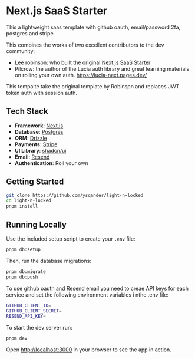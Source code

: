 # Next.js SaaS Starter

This a lightweight saas template with github oauth, email/password 2fa, postgres and stripe.

This combines the works of two excellent contributors to the dev community:

- Lee robinson: who built the original [Next.js SaaS Starter](https://github.com/leerob/next-saas-starter)
- Pilcrow: the author of the Lucia auth library and great learning materials on rolling your own auth. https://lucia-next.pages.dev/

This tempalte take the original template by Robinspn and replaces JWT token auth with session auth.

## Tech Stack

- **Framework**: [Next.js](https://nextjs.org/)
- **Database**: [Postgres](https://www.postgresql.org/)
- **ORM**: [Drizzle](https://orm.drizzle.team/)
- **Payments**: [Stripe](https://stripe.com/)
- **UI Library**: [shadcn/ui](https://ui.shadcn.com/)
- **Email**: [Resend](https://resend.com/)
- **Authentication**: Roll your own

## Getting Started

```bash
git clone https://github.com/ysqander/light-n-locked
cd light-n-locked
pnpm install
```

## Running Locally

Use the included setup script to create your `.env` file:

```bash
pnpm db:setup
```

Then, run the database migrations:

```bash
pnpm db:migrate
pnpm db:push
```

To use github oauth and Resend email you need to creae API keys for each service and set the following environment variables i nthe .env file:

```bash
GITHUB_CLIENT_ID=
GITHUB_CLIENT_SECRET=
RESEND_API_KEY=
```

To start the dev server run:

```bash
pnpm dev
```

Open [http://localhost:3000](http://localhost:3000) in your browser to see the app in action.

